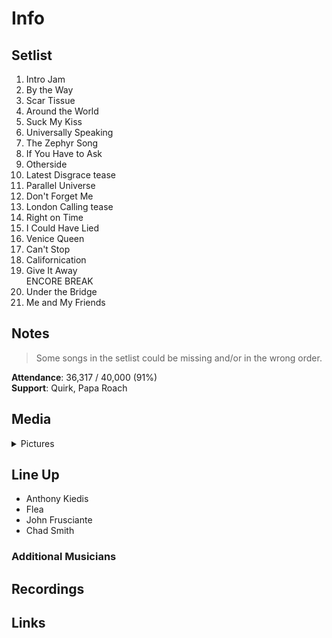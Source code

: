 # Info

## Setlist

1. Intro Jam
2. By the Way
3. Scar Tissue
4. Around the World
5. Suck My Kiss
6. Universally Speaking
7. The Zephyr Song
8. If You Have to Ask
9. Otherside
10. Latest Disgrace tease
11. Parallel Universe
12. Don't Forget Me
13. London Calling tease
14. Right on Time
15. I Could Have Lied
16. Venice Queen
17. Can't Stop
18. Californication
19. Give It Away
<br>ENCORE BREAK
20. Under the Bridge
21. Me and My Friends

## Notes

> Some songs in the setlist could be missing and/or in the wrong order.

**Attendance**: 36,317 / 40,000 (91%)
<br>
**Support**: Quirk, Papa Roach

## Media 

<details>
  <summary>Pictures</summary>
  <!--<img alt="Setlist" title="Setlist" src="_.jpg" height="200" />
  <img alt="Ticket" title="Ticket" src="_.jpg" height="200" />
  <img alt="Flyer" title="Flyer" src="_.jpg" height="200" />
  <img alt="Clipping" title="Clipping" src="_.jpg" height="200" />-->
</details>

## Line Up

* Anthony Kiedis
* Flea
* John Frusciante
* Chad Smith

### Additional Musicians

## Recordings

## Links
